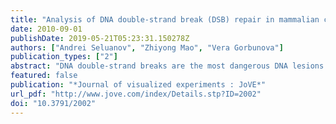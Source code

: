 ```yaml
---
title: "Analysis of DNA double-strand break (DSB) repair in mammalian cells."
date: 2010-09-01
publishDate: 2019-05-21T05:23:31.150278Z
authors: ["Andrei Seluanov", "Zhiyong Mao", "Vera Gorbunova"]
publication_types: ["2"]
abstract: "DNA double-strand breaks are the most dangerous DNA lesions that may lead to massive loss of genetic information and cell death. Cells repair DSBs using two major pathways: nonhomologous end joining (NHEJ) and homologous recombination (HR). Perturbations of NHEJ and HR are often associated with premature aging and tumorigenesis, hence it is important to have a quantitative way of measuring each DSB repair pathway. Our laboratory has developed fluorescent reporter constructs that allow sensitive and quantitative measurement of NHEJ and HR. The constructs are based on an engineered GFP gene containing recognition sites for a rare-cutting I-SceI endonuclease for induction of DSBs. The starting constructs are GFP negative as the GFP gene is inactivated by an additional exon, or by mutations. Successful repair of the I-SceI-induced breaks by NHEJ or HR restores the functional GFP gene. The number of GFP positive cells counted by flow cytometry provides quantitative measure of NHEJ or HR efficiency."
featured: false
publication: "*Journal of visualized experiments : JoVE*"
url_pdf: "http://www.jove.com/index/Details.stp?ID=2002"
doi: "10.3791/2002"
---
```


